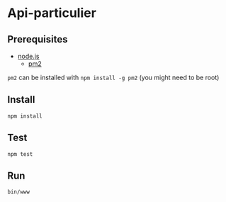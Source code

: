 # Api-particulier

## Prerequisites

* [node.js](http://nodejs.org)
  * [pm2](https://github.com/Unitech/pm2)

`pm2` can be installed with `npm install -g pm2` (you might need to be root)

## Install

    npm install


## Test

    npm test

## Run

    bin/www
